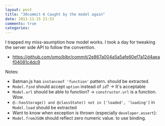 ```yaml
---
layout: post
title: "30commit-6 Caught by the model again"
date: 2011-11-15 21:53
comments: true
categories: 
---
```


I trapped my miss-asumption how model works. 
I took a day for tweaking the server side API to follow the convention.

 * https://github.com/omo/blbr/commit/2e867a004a5a5afe60ef7a12d4aeaf04081c4dc9

Notes:

 * Batman.js has `instanceof 'function'` pattern. should be extracted.
 * `Model.find` should accept `option` instead of `id`? -> It's acceptable
 * `Model.url` should be able to function? -> `constructor.url` is a function. Wow.
 * `@::hasStorage() and @classState() not in ['loaded', 'loading']` in `Model.load` should be extracted
 * Want to know when exception is thrown (especially `developer.assert`): 
 * `Model.fromJSON` should reflect zero numeric value. to use binding.

